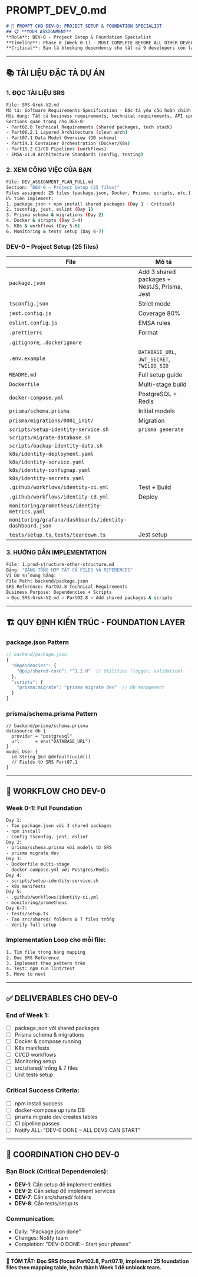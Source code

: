 # PROMPT_DEV_0.md
```markdown
# 🤖 PROMPT CHO DEV-0: PROJECT SETUP & FOUNDATION SPECIALIST
## 📋 **YOUR ASSIGNMENT**
**Role**: DEV-0 - Project Setup & Foundation Specialist
**Timeline**: Phase 0 (Week 0-1) - MUST COMPLETE BEFORE ALL OTHER DEVELOPERS
**Critical**: Bạn là blocking dependency cho tất cả 9 developers còn lại
```

---

## 📚 **TÀI LIỆU ĐẶC TẢ DỰ ÁN**
### **1. ĐỌC TÀI LIỆU SRS**
```bash
File: SRS-Grok-V2.md
Mô tả: Software Requirements Specification - Đặc tả yêu cầu hoàn chỉnh
Nội dung: Tất cả business requirements, technical requirements, API specs
Sections quan trọng cho DEV-0:
- Part02.8 Technical Requirements (shared packages, tech stack)
- Part06.2.1 Layered Architecture (clean arch)
- Part07.1 Data Model Overview (DB schema)
- Part14.1 Container Orchestration (Docker/K8s)
- Part15.2 CI/CD Pipelines (workflows)
- EMSA-v1.0 Architecture Standards (config, testing)
```
### **2. XEM CÔNG VIỆC CỦA BẠN**
```bash
File: DEV_ASSIGNMENT_PLAN_FULL.md
Section: "DEV-0 – Project Setup (25 files)"
Files assigned: 25 files (package.json, Docker, Prisma, scripts, etc.)
Ưu tiên implement:
1. package.json + npm install shared packages (Day 1 - Critical)
2. tsconfig, jest, eslint (Day 1)
3. Prisma schema & migrations (Day 2)
4. Docker & scripts (Day 3-4)
5. K8s & workflows (Day 5-6)
6. Monitoring & tests setup (Day 6-7)
```
### **DEV-0** – Project Setup (25 files)

| File | Mô tả |
|------|------|
| `package.json` | Add 3 shared packages + NestJS, Prisma, Jest |
| `tsconfig.json` | Strict mode |
| `jest.config.js` | Coverage 80% |
| `eslint.config.js` | EMSA rules |
| `.prettierrc` | Format |
| `.gitignore`, `.dockerignore` | |
| `.env.example` | `DATABASE_URL`, `JWT_SECRET`, `TWILIO_SID` |
| `README.md` | Full setup guide |
| `Dockerfile` | Multi-stage build |
| `docker-compose.yml` | PostgreSQL + Redis |
| `prisma/schema.prisma` | Initial models |
| `prisma/migrations/0001_init/` | Migration |
| `scripts/setup-identity-service.sh` | `prisma generate` |
| `scripts/migrate-database.sh` | |
| `scripts/backup-identity-data.sh` | |
| `k8s/identity-deployment.yaml` | |
| `k8s/identity-service.yaml` | |
| `k8s/identity-configmap.yaml` | |
| `k8s/identity-secrets.yaml` | |
| `.github/workflows/identity-ci.yml` | Test + Build |
| `.github/workflows/identity-cd.yml` | Deploy |
| `monitoring/prometheus/identity-metrics.yaml` | |
| `monitoring/grafana/dashboards/identity-dashboard.json` | |
| `tests/setup.ts`, `tests/teardown.ts` | Jest setup |

### **3. HƯỚNG DẪN IMPLEMENTATION**
```bash
File: 1.prod-structure-other-structure.md
Bảng: "BẢNG TỔNG HỢP TẤT CẢ FILES VÀ REFERENCES"
VÍ DỤ sử dụng bảng:
File Path: backend/package.json
SRS Reference: Part02.8 Technical Requirements
Business Purpose: Dependencies + Scripts
→ Đọc SRS-Grok-V2.md > Part02.8 → Add shared packages & scripts
```
---
## 🏗️ **QUY ĐỊNH KIẾN TRÚC - FOUNDATION LAYER**
### **package.json Pattern**
```typescript
// backend/package.json
{
  "dependencies": {
    "@psp/shared-core": "^1.2.0"  // Utilities (logger, validation)
  },
  "scripts": {
    "prisma:migrate": "prisma migrate dev"  // DB management
  }
}
```
### **prisma/schema.prisma Pattern**
```prisma
// backend/prisma/schema.prisma
datasource db {
  provider = "postgresql"
  url      = env("DATABASE_URL")
}
model User {
  id String @id @default(uuid())
  // Fields từ SRS Part07.1
}
```
---
## 🔄 **WORKFLOW CHO DEV-0**
### **Week 0-1: Full Foundation**
```bash
Day 1:
- Tạo package.json với 3 shared packages
- npm install
- Config tsconfig, jest, eslint
Day 2:
- prisma/schema.prisma với models từ SRS
- prisma migrate dev
Day 3:
- Dockerfile multi-stage
- docker-compose.yml với Postgres/Redis
Day 4:
- scripts/setup-identity-service.sh
- k8s manifests
Day 5:
- .github/workflows/identity-ci.yml
- monitoring/prometheus
Day 6-7:
- tests/setup.ts
- Tạo src/shared/ folders & 7 files trống
- Verify full setup
```
### **Implementation Loop cho mỗi file**:
```bash
1. Tìm file trong bảng mapping
2. Đọc SRS Reference
3. Implement theo pattern trên
4. Test: npm run lint/test
5. Move to next
```
---
## ✅ **DELIVERABLES CHO DEV-0**
### **End of Week 1**:
- [ ] package.json với shared packages
- [ ] Prisma schema & migrations
- [ ] Docker & compose running
- [ ] K8s manifests
- [ ] CI/CD workflows
- [ ] Monitoring setup
- [ ] src/shared/ trống & 7 files
- [ ] Unit tests setup
### **Critical Success Criteria**:
- [ ] npm install success
- [ ] docker-compose up runs DB
- [ ] prisma migrate dev creates tables
- [ ] CI pipeline passes
- [ ] Notify ALL: "DEV-0 DONE – ALL DEVS CAN START"
---
## 💬 **COORDINATION CHO DEV-0**
### **Bạn Block (Critical Dependencies)**:
- **DEV-1**: Cần setup để implement entities
- **DEV-2**: Cần setup để implement services
- **DEV-7**: Cần src/shared/ folders
- **DEV-8**: Cần tests/setup.ts
### **Communication**:
- Daily: "Package.json done"
- Changes: Notify team
- Completion: "DEV-0 DONE – Start your phases"
---
**🎯 TÓM TẮT: Đọc SRS (focus Part02.8, Part07.1), implement 25 foundation files theo mapping table, hoàn thành Week 1 để unblock team.**
```
